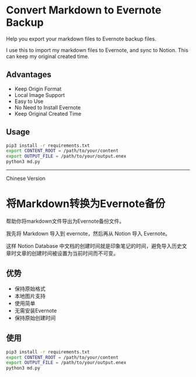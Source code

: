 # Convert Markdown to Evernote Backup

Help you export your markdown files to Evernote backup files.

I use this to import my markdown files to Evernote, and sync to Notion. This can keep my original created time.

## Advantages

* Keep Origin Format
* Local Image Support
* Easy to Use
* No Need to Install Evernote
* Keep Original Created Time

## Usage
```bash
pip3 install -r requirements.txt
export CONTENT_ROOT = /path/to/your/content
export OUTPUT_FILE = /path/to/your/output.enex
python3 md.py
```

------
Chinese Version
# 将Markdown转换为Evernote备份
    
帮助你将markdown文件导出为Evernote备份文件。

我先将 Markdown 导入到 evernote，然后再从 Notion 导入 Evernote。

这样 Notion Database 中文档的创建时间就是印象笔记的时间，避免导入历史文章时文章的创建时间被设置为当前时间而不可变。

## 优势

* 保持原始格式
* 本地图片支持
* 使用简单
* 无需安装Evernote
* 保持原始创建时间

## 使用
```bash
pip3 install -r requirements.txt
export CONTENT_ROOT = /path/to/your/content
export OUTPUT_FILE = /path/to/your/output.enex
python3 md.py
```